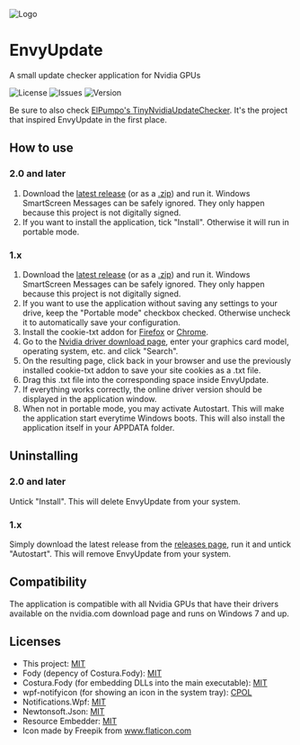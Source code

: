 ![Logo](https://github.com/fyr77/envyupdate/blob/master/res/banner.png?raw=true)

# EnvyUpdate
 A small update checker application for Nvidia GPUs
 
 ![License](https://img.shields.io/github/license/fyr77/envyupdate?style=for-the-badge)
 ![Issues](https://img.shields.io/github/issues/fyr77/envyupdate?style=for-the-badge)
 ![Version](https://img.shields.io/github/v/release/fyr77/envyupdate?style=for-the-badge)
 
Be sure to also check [ElPumpo's TinyNvidiaUpdateChecker](https://github.com/ElPumpo/TinyNvidiaUpdateChecker). It's the project that inspired EnvyUpdate in the first place.
 
## How to use

### 2.0 and later

 1. Download the [latest release](https://github.com/fyr77/EnvyUpdate/releases/latest/download/EnvyUpdate.exe) (or as a [.zip](https://github.com/fyr77/EnvyUpdate/releases/latest/download/EnvyUpdate.zip)) and run it. Windows SmartScreen Messages can be safely ignored. They only happen because this project is not digitally signed.
 2. If you want to install the application, tick "Install". Otherwise it will run in portable mode.
 
### 1.x

 1. Download the [latest release](https://github.com/fyr77/EnvyUpdate/releases/latest/download/EnvyUpdate.exe) (or as a [.zip](https://github.com/fyr77/EnvyUpdate/releases/latest/download/EnvyUpdate.zip)) and run it. Windows SmartScreen Messages can be safely ignored. They only happen because this project is not digitally signed.
 2. If you want to use the application without saving any settings to your drive, keep the "Portable mode" checkbox checked. Otherwise uncheck it to automatically save your configuration.
 3. Install the cookie-txt addon for [Firefox](https://addons.mozilla.org/en-US/firefox/addon/cookies-txt-one-click/) or [Chrome](https://chrome.google.com/webstore/detail/cookiestxt/njabckikapfpffapmjgojcnbfjonfjfg).
 4. Go to the [Nvidia driver download page](https://www.nvidia.com/Download/index.aspx), enter your graphics card model, operating system, etc. and click "Search".
 5. On the resulting page, click back in your browser and use the previously installed cookie-txt addon to save your site cookies as a .txt file.
 6. Drag this .txt file into the corresponding space inside EnvyUpdate.
 7. If everything works correctly, the online driver version should be displayed in the application window. 
 8. When not in portable mode, you may activate Autostart. This will make the application start everytime Windows boots. This will also install the application itself in your APPDATA folder.
 
## Uninstalling

### 2.0 and later

Untick "Install". This will delete EnvyUpdate from your system.

### 1.x

Simply download the latest release from the [releases page](https://github.com/fyr77/EnvyUpdate/releases), run it and untick "Autostart". This will remove EnvyUpdate from your system.

## Compatibility

The application is compatible with all Nvidia GPUs that have their drivers available on the nvidia.com download page and runs on Windows 7 and up.

## Licenses

* This project: [MIT](https://github.com/fyr77/EnvyUpdate/blob/master/LICENSE)
* Fody (depency of Costura.Fody): [MIT](https://github.com/Fody/Fody/blob/master/License.txt)
* Costura.Fody (for embedding DLLs into the main executable): [MIT](https://github.com/Fody/Costura/blob/develop/LICENSE)
* wpf-notifyicon (for showing an icon in the system tray): [CPOL](https://github.com/hardcodet/wpf-notifyicon/blob/master/LICENSE)
* Notifications.Wpf: [MIT](https://github.com/Federerer/Notifications.Wpf/blob/master/LICENSE)
* Newtonsoft.Json: [MIT](https://github.com/JamesNK/Newtonsoft.Json/blob/master/LICENSE.md)
* Resource Embedder: [MIT](https://github.com/MarcStan/resource-embedder/blob/master/LICENSE)
* Icon made by Freepik from www.flaticon.com
